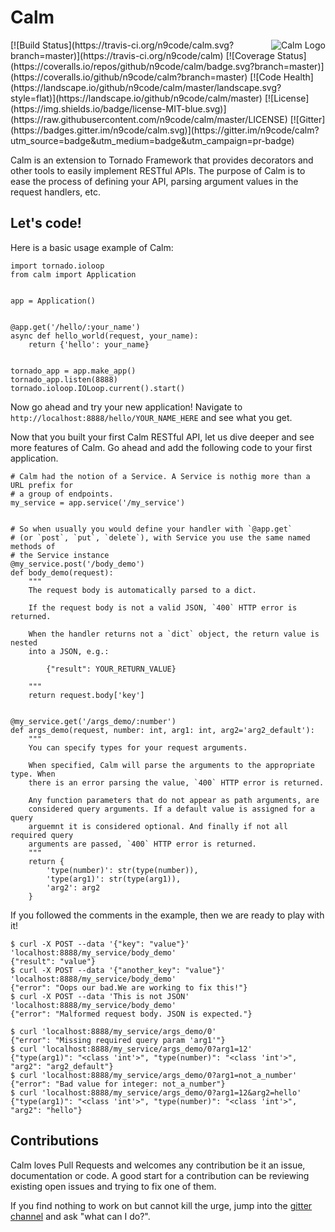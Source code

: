 # Calm

<a href="http://calm.n9co.de/">
    <img src="https://raw.githubusercontent.com/n9code/calm/master/docs/logo/calm-logo.png"
         alt="Calm Logo"
         align="right" />
</a>
[![Build Status](https://travis-ci.org/n9code/calm.svg?branch=master)](https://travis-ci.org/n9code/calm)
[![Coverage Status](https://coveralls.io/repos/github/n9code/calm/badge.svg?branch=master)](https://coveralls.io/github/n9code/calm?branch=master)
[![Code Health](https://landscape.io/github/n9code/calm/master/landscape.svg?style=flat)](https://landscape.io/github/n9code/calm/master)
[![License](https://img.shields.io/badge/license-MIT-blue.svg)](https://raw.githubusercontent.com/n9code/calm/master/LICENSE)
[![Gitter](https://badges.gitter.im/n9code/calm.svg)](https://gitter.im/n9code/calm?utm_source=badge&utm_medium=badge&utm_campaign=pr-badge)

Calm is an extension to Tornado Framework that provides decorators and other
tools to easily implement RESTful APIs. The purpose of Calm is to ease the
process of defining your API, parsing argument values in the request handlers,
etc.

## Let's code!

Here is a basic usage example of Calm:

```
import tornado.ioloop
from calm import Application


app = Application()


@app.get('/hello/:your_name')
async def hello_world(request, your_name):
    return {'hello': your_name}


tornado_app = app.make_app()
tornado_app.listen(8888)
tornado.ioloop.IOLoop.current().start()
```

Now go ahead and try your new application! Navigate to
`http://localhost:8888/hello/YOUR_NAME_HERE` and see what you get.

Now that you built your first Calm RESTful API, let us dive deeper and see more
features of Calm. Go ahead and add the following code to your first application.

```
# Calm had the notion of a Service. A Service is nothig more than a URL prefix for
# a group of endpoints.
my_service = app.service('/my_service')


# So when usually you would define your handler with `@app.get`
# (or `post`, `put`, `delete`), with Service you use the same named methods of
# the Service instance
@my_service.post('/body_demo')
def body_demo(request):
    """
    The request body is automatically parsed to a dict.

    If the request body is not a valid JSON, `400` HTTP error is returned.

    When the handler returns not a `dict` object, the return value is nested
    into a JSON, e.g.:

        {"result": YOUR_RETURN_VALUE}

    """
    return request.body['key']


@my_service.get('/args_demo/:number')
def args_demo(request, number: int, arg1: int, arg2='arg2_default'):
    """
    You can specify types for your request arguments.

    When specified, Calm will parse the arguments to the appropriate type. When
    there is an error parsing the value, `400` HTTP error is returned.

    Any function parameters that do not appear as path arguments, are
    considered query arguments. If a default value is assigned for a query
    arguemnt it is considered optional. And finally if not all required query
    arguments are passed, `400` HTTP error is returned.
    """
    return {
        'type(number)': str(type(number)),
        'type(arg1)': str(type(arg1)),
        'arg2': arg2
    }
```

If you followed the comments in the example, then we are ready to play with it!

```
$ curl -X POST --data '{"key": "value"}' 'localhost:8888/my_service/body_demo'
{"result": "value"}
$ curl -X POST --data '{"another_key": "value"}' 'localhost:8888/my_service/body_demo'
{"error": "Oops our bad.We are working to fix this!"}
$ curl -X POST --data 'This is not JSON' 'localhost:8888/my_service/body_demo'
{"error": "Malformed request body. JSON is expected."}

$ curl 'localhost:8888/my_service/args_demo/0'
{"error": "Missing required query param 'arg1'"}
$ curl 'localhost:8888/my_service/args_demo/0?arg1=12'
{"type(arg1)": "<class 'int'>", "type(number)": "<class 'int'>", "arg2": "arg2_default"}
$ curl 'localhost:8888/my_service/args_demo/0?arg1=not_a_number'
{"error": "Bad value for integer: not_a_number"}
$ curl 'localhost:8888/my_service/args_demo/0?arg1=12&arg2=hello'
{"type(arg1)": "<class 'int'>", "type(number)": "<class 'int'>", "arg2": "hello"}
```

## Contributions

Calm loves Pull Requests and welcomes any contribution be it an issue,
documentation or code. A good start for a contribution can be reviewing existing
open issues and trying to fix one of them.

If you find nothing to work on but cannot kill the urge, jump into the [gitter
channel](https://gitter.im/n9code/calm) and ask "what can I do?".
